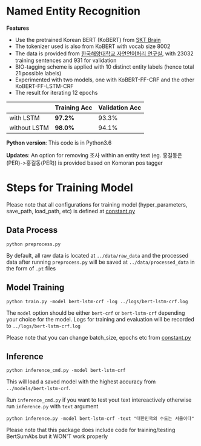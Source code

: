 # Named Entity Recognition
**Features**
  - Use the pretrained Korean BERT (KoBERT) from [SKT Brain](https://github.com/SKTBrain/KoBERT)
  - The tokenizer used is also from KoBERT with vocab size 8002
  - The data is provided from [한국해양대학교 자연언어처리 연구실](https://github.com/kmounlp/NER), with 23032 training sentences and 931 for validation
  - BIO-tagging scheme is applied with 10 distinct entity labels (hence total 21 possible labels)
  - Experimented with two models, one with KoBERT-FF-CRF and the other KoBERT-FF-LSTM-CRF
  - The result for iterating 12 epochs
  
|        | Training Acc | Validation Acc | 
| ------ | ------ |------ |
| with LSTM | **97.2%** | 93.3% |
| without LSTM  | **98.0%** | 94.1% |


**Python version**: This code is in Python3.6 
 
**Updates**: An option for removing 조사 within an entity text (eg. 홍길동은(PER)->홍길동(PER)) is provided based on Komoran pos tagger


# Steps for Training Model
Please note that all configurations for training model (hyper_parameters, save_path, load_path, etc) is defined at [constant.py](./utils/constant.py)


## Data Process

```
python preprocess.py 
```
By default, all raw data is located at `../data/raw_data` and the processed data after running `preprocess.py` will be saved at `../data/processed_data` in the form of `.pt` files

## Model Training
```
python train.py -model bert-lstm-crf -log ../logs/bert-lstm-crf.log
```
The `model` option should be either `bert-crf` or `bert-lstm-crf` depending your choice for the model.
Logs for training and evaluation will be recorded to `../logs/bert-lstm-crf.log`

Please note that you can change batch_size, epochs etc from [constant.py](./utils/constant.py)

## Inference
```
python inference_cmd.py -model bert-lstm-crf
```

This will load a saved model with the highest accuracy from `../models/bert-lstm-crf`.

Run `inference_cmd.py` if you want to test yout text intereactively otherwise run `inference.py` with `text` argument

```
python inference.py -model bert-lstm-crf -text "대한민국의 수도는 서울이다"
```


Please note that this package does include code for training/testing BertSumAbs but it WON'T work properly 
